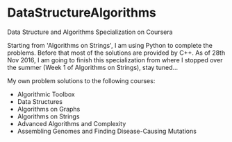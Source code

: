 # DataStructureAlgorithms
Data Structure and Algorithms Specialization on Coursera

Starting from 'Algorithms on Strings', I am using Python to complete the problems. Before that most of the solutions are provided by C++. As of 28th Nov 2016, I am going to finish this specialization from where I stopped over the summer (Week 1 of Algorithms on Strings), stay tuned...

My own problem solutions to the following courses:
* Algorithmic Toolbox
* Data Structures
* Algorithms on Graphs
* Algorithms on Strings
* Advanced Algorithms and Complexity
* Assembling Genomes and Finding Disease-Causing Mutations
